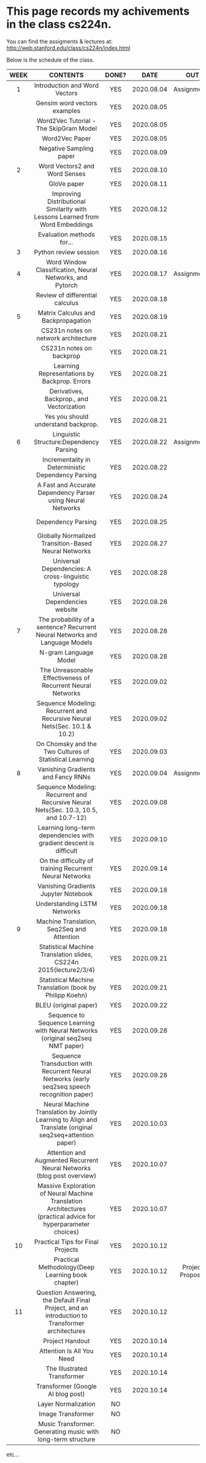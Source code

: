 This page records my achivements in the class cs224n.
=============================================================
You can find the assigments & lectures at:  
http://web.stanford.edu/class/cs224n/index.html

Below is the schedule of the class.  

|WEEK|CONTENTS|DONE?|DATE|OUT|DUE
|:---:|:---:|:---:|:---:|:---:|:---:|
|1|Introduction and Word Vectors|YES|2020.08.04|Assignment1||
||Gensim word vectors examples|YES|2020.08.05|||
||Word2Vec Tutorial - The SkipGram Model|YES|2020.08.05|||
||Word2Vec Paper|YES|2020.08.05|||
||Negative Sampling paper|YES|2020.08.09|||
|2|Word Vectors2 and Word Senses|YES|2020.08.10||Assignment1-Done|
||GloVe paper|YES|2020.08.11|||
||Improving Distributional Similarity with Lessons Learned from Word Embeddings|YES|2020.08.12|||
||Evaluation methods for...|YES|2020.08.15|||
|3|Python review session|YES|2020.08.16|||
|4|Word Window Classification, Neural Networks, and Pytorch|YES|2020.08.17|Assignment2|Assignment1|
||Review of differential calculus|YES|2020.08.18|||
|5|Matrix Calculus and Backpropagation|YES|2020.08.19|||
||CS231n notes on network architecture|YES|2020.08.21|||
||CS231n notes on backprop|YES|2020.08.21|||
||Learning Representations by Backprop. Errors|YES|2020.08.21|||
||Derivatives, Backprop., and Vectorization|YES|2020.08.21|||
||Yes you should understand backprop.|YES|2020.08.21||Assignment2-Done|
|6|Linguistic Structure:Dependency Parsing|YES|2020.08.22|Assignment3|Assignment2|
||Incrementality in Deterministic Dependency Parsing|YES|2020.08.22|||
||A Fast and Accurate Dependency Parser using Neural Networks|YES|2020.08.24|||
||Dependency Parsing|YES|2020.08.25||Assignment3-Done|
||Globally Normalized Transition-Based Neural Networks|YES|2020.08.27|||
||Universal Dependencies: A cross-linguistic typology|YES|2020.08.28|||
||Universal Dependencies website|YES|2020.08.28|||
|7|The probability of a sentence? Recurrent Neural Networks and Language Models|YES|2020.08.28|||
||N-gram Language Model|YES|2020.08.28|||
||The Unreasonable Effectiveness of Recurrent Neural Networks|YES|2020.09.02|||
||Sequence Modeling: Recurrent and Recursive Neural Nets(Sec. 10.1 & 10.2)|YES|2020.09.02|||
||On Chomsky and the Two Cultures of Statistical Learning|YES|2020.09.03|||
|8|Vanishing Gradients and Fancy RNNs|YES|2020.09.04|Assignment4|Assignment3|
||Sequence Modeling: Recurrent and Recursive Neural Nets(Sec. 10.3, 10.5, and 10.7-12)|YES|2020.09.08|||
||Learning long-term dependencies with gradient descent is difficult|YES|2020.09.10|||
||On the difficulty of training Recurrent Neural Networks|YES|2020.09.14|||
||Vanishing Gradients Jupyter Notebook|YES|2020.09.18||Assignment4-Done|
||Understanding LSTM Networks|YES|2020.09.18|||
|9|Machine Translation, Seq2Seq and Attention|YES|2020.09.18|||
||Statistical Machine Translation slides, CS224n 2015(lecture2/3/4)|YES|2020.09.21|||
||Statistical Machine Translation (book by Philipp Koehn)|YES|2020.09.21|||
||BLEU (original paper)|YES|2020.09.22|||
||Sequence to Sequence Learning with Neural Networks (original seq2seq NMT paper)|YES|2020.09.28|||
||Sequence Transduction with Recurrent Neural Networks (early seq2seq speech recognition paper)|YES|2020.09.28|||
||Neural Machine Translation by Jointly Learning to Align and Translate (original seq2seq+attention paper)|YES|2020.10.03|||
||Attention and Augmented Recurrent Neural Networks (blog post overview)|YES|2020.10.07|||
||Massive Exploration of Neural Machine Translation Architectures (practical advice for hyperparameter choices)|YES|2020.10.07|||
|10|Practical Tips for Final Projects|YES|2020.10.12|||
||Practical Methodology(Deep Learning book chapter)|YES|2020.10.12|Project Proposal||
|11|Question Answering, the Default Final Project, and an introduction to Transformer architectures|YES|2020.10.12||Assignment4|
||Project Handout|YES|2020.10.14|||
||Attention Is All You Need|YES|2020.10.14|||
||The Illustrated Transformer|YES|2020.10.14|||
||Transformer (Google AI blog post)|YES|2020.10.14|||
||Layer Normalization|NO||||
||Image Transformer|NO||||
||Music Transformer: Generating music with long-term structure|NO||||
  
etc...
